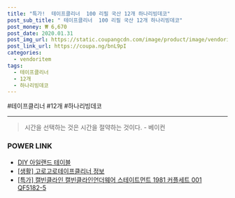 ```yaml
--- 
title: "특가!  테이프클리너  100 리필 국산 12개 하나리빙데코" 
post_sub_title: " 테이프클리너  100 리필 국산 12개 하나리빙데코" 
post_money: ₩ 6,670 
post_date: 2020.01.31 
post_img_url: https://static.coupangcdn.com/image/product/image/vendoritem/2018/12/20/3504012463/19541423-5bbf-4603-916f-d1054befa027.jpg 
post_link_url: https://coupa.ng/bnL9pI 
categories: 
  - vendoritem 
tags: 
  - 테이프클리너 
  - 12개 
  - 하나리빙데코 
--- 
```

  #테이프클리너 #12개 #하나리빙데코 
<hr> 

> 시간을 선택하는 것은 시간을 절약하는 것이다. - 베이컨 


### POWER LINK

* <a href="https://blog.naver.com/fasyy4321/221779265297" target="_blank">DIY 아일랜드 테이블</a>
* <a href="https://blog.naver.com/sakai111/221767812567" target="_blank"> [생활] 고로고로테이프클리너 정보 </a>
* <a href="https://blog.naver.com/sakai111/221789551813" target="_blank">[특가] 캘빈클라인 캘빈클라인언더웨어 스테이트먼트 1981 커플세트 001 QF5182-5</a>
